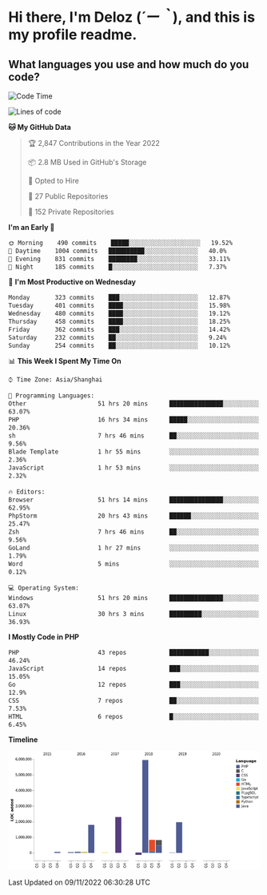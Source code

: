 # **Hi there, I'm Deloz (*´ー｀*), and this is my profile readme.**
<!--  [![Profile views](https://gpvc.arturio.dev/dank-del)](https://github.com/dank-del) -->
## **What languages you use and how much do you code?**

<!--START_SECTION:waka-->
![Code Time](http://img.shields.io/badge/Code%20Time-278%20hrs%2059%20mins-blue)

![Lines of code](https://img.shields.io/badge/From%20Hello%20World%20I%27ve%20Written-14%20Million%20lines%20of%20code-blue)

**🐱 My GitHub Data** 

> 🏆 2,847 Contributions in the Year 2022
 > 
> 📦 2.8 MB Used in GitHub's Storage 
 > 
> 💼 Opted to Hire
 > 
> 📜 27 Public Repositories 
 > 
> 🔑 152 Private Repositories  
 > 
**I'm an Early 🐤** 

```text
🌞 Morning    490 commits    █████░░░░░░░░░░░░░░░░░░░░   19.52% 
🌆 Daytime    1004 commits   ██████████░░░░░░░░░░░░░░░   40.0% 
🌃 Evening    831 commits    ████████░░░░░░░░░░░░░░░░░   33.11% 
🌙 Night      185 commits    █░░░░░░░░░░░░░░░░░░░░░░░░   7.37%

```
📅 **I'm Most Productive on Wednesday** 

```text
Monday       323 commits    ███░░░░░░░░░░░░░░░░░░░░░░   12.87% 
Tuesday      401 commits    ████░░░░░░░░░░░░░░░░░░░░░   15.98% 
Wednesday    480 commits    ████░░░░░░░░░░░░░░░░░░░░░   19.12% 
Thursday     458 commits    ████░░░░░░░░░░░░░░░░░░░░░   18.25% 
Friday       362 commits    ███░░░░░░░░░░░░░░░░░░░░░░   14.42% 
Saturday     232 commits    ██░░░░░░░░░░░░░░░░░░░░░░░   9.24% 
Sunday       254 commits    ██░░░░░░░░░░░░░░░░░░░░░░░   10.12%

```


📊 **This Week I Spent My Time On** 

```text
⌚︎ Time Zone: Asia/Shanghai

💬 Programming Languages: 
Other                    51 hrs 20 mins      ███████████████░░░░░░░░░░   63.07% 
PHP                      16 hrs 34 mins      █████░░░░░░░░░░░░░░░░░░░░   20.36% 
sh                       7 hrs 46 mins       ██░░░░░░░░░░░░░░░░░░░░░░░   9.56% 
Blade Template           1 hr 55 mins        ░░░░░░░░░░░░░░░░░░░░░░░░░   2.36% 
JavaScript               1 hr 53 mins        ░░░░░░░░░░░░░░░░░░░░░░░░░   2.32%

🔥 Editors: 
Browser                  51 hrs 14 mins      ███████████████░░░░░░░░░░   62.95% 
PhpStorm                 20 hrs 43 mins      ██████░░░░░░░░░░░░░░░░░░░   25.47% 
Zsh                      7 hrs 46 mins       ██░░░░░░░░░░░░░░░░░░░░░░░   9.56% 
GoLand                   1 hr 27 mins        ░░░░░░░░░░░░░░░░░░░░░░░░░   1.79% 
Word                     5 mins              ░░░░░░░░░░░░░░░░░░░░░░░░░   0.12%

💻 Operating System: 
Windows                  51 hrs 20 mins      ███████████████░░░░░░░░░░   63.07% 
Linux                    30 hrs 3 mins       █████████░░░░░░░░░░░░░░░░   36.93%

```

**I Mostly Code in PHP** 

```text
PHP                      43 repos            ███████████░░░░░░░░░░░░░░   46.24% 
JavaScript               14 repos            ███░░░░░░░░░░░░░░░░░░░░░░   15.05% 
Go                       12 repos            ███░░░░░░░░░░░░░░░░░░░░░░   12.9% 
CSS                      7 repos             ██░░░░░░░░░░░░░░░░░░░░░░░   7.53% 
HTML                     6 repos             █░░░░░░░░░░░░░░░░░░░░░░░░   6.45%

```


**Timeline**

![Chart not found](https://raw.githubusercontent.com/deloz/deloz/main/charts/bar_graph.png) 


 Last Updated on 09/11/2022 06:30:28 UTC
<!--END_SECTION:waka-->
